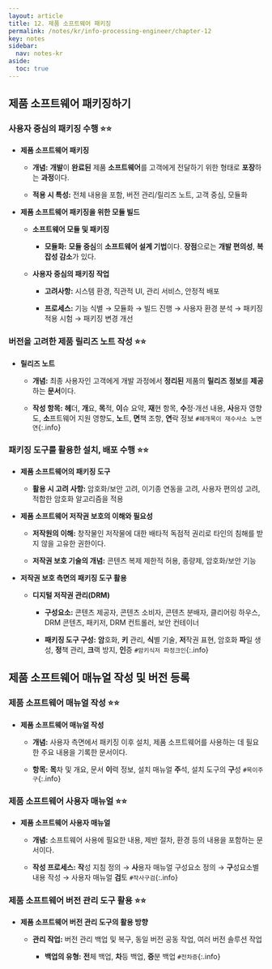 ```yaml
---
layout: article
title: 12. 제품 소프트웨어 패키징
permalink: /notes/kr/info-processing-engineer/chapter-12
key: notes
sidebar:
  nav: notes-kr
aside:
  toc: true
---
```


## 제품 소프트웨어 패키징하기
### 사용자 중심의 패키징 수행 :star::star:

* **제품 소프트웨어 패키징**

    - **개념:** **개발**이 **완료된** 제품 **소프트웨어**를 고객에게 전달하기 위한 형태로 **포장**하는 **과정**이다.

    - **적용 시 특성:** 전체 내용을 포함, 버전 관리/릴리즈 노트, 고객 중심, 모듈화

* **제품 소프트웨어 패키징을 위한 모듈 빌드**

    - **소프트웨어 모듈 및 패키징**

        + **모듈화:** **모듈 중심**의 **소프트웨어 설계 기법**이다. **장점**으로는 **개발 편의성**, **복잡성 감소**가 있다.

    - **사용자 중심의 패키징 작업**

        + **고려사항:** 시스템 환경, 직관적 UI, 관리 서비스, 안정적 배포

        + **프로세스:** 기능 식별 → 모듈화 → 빌드 진행 → 사용자 환경 분석 → 패키징 적용 시험 → 패키징 변경 개선

### 버전을 고려한 제품 릴리즈 노트 작성 :star::star:

* **릴리즈 노트**

    - **개념:** 최종 사용자인 고객에게 개발 과정에서 **정리된** 제품의 **릴리즈** **정보**를 **제공**하는 **문서**이다.

    - **작성 항목:** **헤**더, **개**요, **목**적, **이**슈 요약, **재**현 항목, **수**정·개선 내용, **사**용자 영향도, **소**프트웨어 지원 영향도, **노**트, **면**책 조항, **연**락 정보 `#헤개목이 재수사소 노면연`{:.info}

### 패키징 도구를 활용한 설치, 배포 수행 :star::star:

* **제품 소프트웨어의 패키징 도구**

    - **활용 시 고려 사항:** 암호화/보안 고려, 이기종 연동을 고려, 사용자 편의성 고려, 적합한 암호화 알고리즘을 적용

* **제품 소프트웨어 저작권 보호의 이해와 필요성**

    - **저작원의 이해:** 창작물인 저작물에 대한 배타적 독점적 권리로 타인의 침해를 받지 않을 고유한 권한이다.

    - **저작권 보호 기술의 개념:** 콘텐츠 복제 제한적 허용, 종량제, 암호화/보안 기능

* **저작권 보호 측면의 패키징 도구 활용**

    - **디지털 저작권 관리(DRM)**

        + **구성요소:** 콘텐츠 제공자, 콘텐츠 소비자, 콘텐츠 분배자, 클리어링 하우스, DRM 콘텐츠, 패키저, DRM 컨트롤러, 보안 컨테이너

        + **패키징 도구 구성:** **암**호화, **키** 관리, **식**별 기술, **저**작권 표현, 암호화 **파**일 생성, **정**책 관리, **크**랙 방지, **인**증 `#암키식저 파정크인`{:.info}

## 제품 소프트웨어 매뉴얼 작성 및 버전 등록
### 제품 소프트웨어 매뉴얼 작성 :star::star:

* **제품 소프트웨어 매뉴얼 작성**

    - **개념:** 사용자 측면에서 패키징 이후 설치, 제품 소프트웨어를 사용하는 데 필요한 주요 내용을 기록한 문서이다.

    - **항목:** **목**차 및 개요, 문서 **이**력 정보, 설치 매뉴얼 **주**석, 설치 도구의 **구**성 `#목이주구`{:.info}

### 제품 소프트웨어 사용자 매뉴얼 :star::star:

* **제품 소프트웨어 사용자 매뉴얼**

    - **개념:** 소프트웨어 사용에 필요한 내용, 제반 절차, 환경 등의 내용을 포함하는 문서이다.

    - **작성 프로세스:** **작**성 지침 정의 → **사**용자 매뉴얼 구성요소 정의 → **구**성요소별 내용 작성 → 사용자 매뉴얼 **검**토 `#작사구검`{:.info}

### 제품 소프트웨어 버전 관리 도구 활용 :star::star:

* **제품 소프트웨어 버전 관리 도구의 활용 방향**

    - **관리 작업:** 버전 관리 백업 및 복구, 동일 버전 공동 작업, 여러 버전 솔루션 작업

        + **백업의 유형:** **전**체 백업, **차**등 백업, **증**분 백업 `#전차증`{:.info}